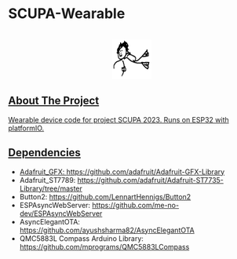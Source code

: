 # SCUPA-Wearable
<!-- Improved compatibility of back to top link: See: https://github.com/othneildrew/Best-README-Template/pull/73 -->
<a name="readme-top"></a>
<!--
*** Thanks for checking out the Best-README-Template. If you have a suggestion
*** that would make this better, please fork the repo and create a pull request
*** or simply open an issue with the tag "enhancement".
*** Don't forget to give the project a star!
*** Thanks again! Now go create something AMAZING! :D
-->



<!-- PROJECT SHIELDS -->
<!--
*** I'm using markdown "reference style" links for readability.
*** Reference links are enclosed in brackets [ ] instead of parentheses ( ).
*** See the bottom of this document for the declaration of the reference variables
*** for contributors-url, forks-url, etc. This is an optional, concise syntax you may use.
*** https://www.markdownguide.org/basic-syntax/#reference-style-links
-->




<!-- PROJECT LOGO -->
<br />
<div align="center">
  <a href="https://github.com/othneildrew/Best-README-Template">
    <img src="images/logo.png" alt="Logo" width="80" height="80">
</div>

 
<!-- ABOUT THE PROJECT -->
## About The Project

Wearable device code for project SCUPA 2023.
Runs on ESP32 with platformIO.

<!-- Dependencies -->
## Dependencies

* Adafruit_GFX: https://github.com/adafruit/Adafruit-GFX-Library
* Adafruit_ST7789: https://github.com/adafruit/Adafruit-ST7735-Library/tree/master
* Button2: https://github.com/LennartHennigs/Button2
* ESPAsyncWebServer: https://github.com/me-no-dev/ESPAsyncWebServer
* AsyncElegantOTA: https://github.com/ayushsharma82/AsyncElegantOTA
* QMC5883L Compass Arduino Library: https://github.com/mprograms/QMC5883LCompass